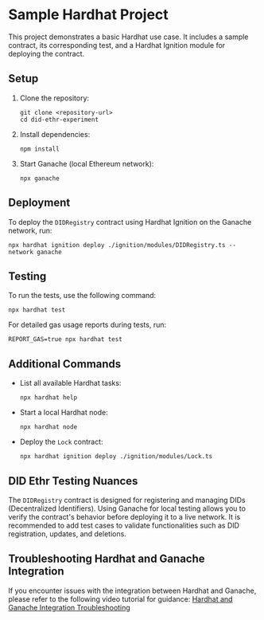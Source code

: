 # Sample Hardhat Project

This project demonstrates a basic Hardhat use case. It includes a sample contract, its corresponding test, and a Hardhat Ignition module for deploying the contract.

## Setup

1. Clone the repository:
   ```shell
   git clone <repository-url>
   cd did-ethr-experiment
   ```

2. Install dependencies:
   ```shell
   npm install
   ```

3. Start Ganache (local Ethereum network):
   ```shell
   npx ganache
   ```

## Deployment

To deploy the `DIDRegistry` contract using Hardhat Ignition on the Ganache network, run:
```shell
npx hardhat ignition deploy ./ignition/modules/DIDRegistry.ts --network ganache
```

## Testing

To run the tests, use the following command:
```shell
npx hardhat test
```

For detailed gas usage reports during tests, run:
```shell
REPORT_GAS=true npx hardhat test
```

## Additional Commands

- List all available Hardhat tasks:
  ```shell
  npx hardhat help
  ```

- Start a local Hardhat node:
  ```shell
  npx hardhat node
  ```

- Deploy the `Lock` contract:
  ```shell
  npx hardhat ignition deploy ./ignition/modules/Lock.ts
  ```

## DID Ethr Testing Nuances

The `DIDRegistry` contract is designed for registering and managing DIDs (Decentralized Identifiers). Using Ganache for local testing allows you to verify the contract's behavior before deploying it to a live network. It is recommended to add test cases to validate functionalities such as DID registration, updates, and deletions.

## Troubleshooting Hardhat and Ganache Integration

If you encounter issues with the integration between Hardhat and Ganache, please refer to the following video tutorial for guidance:
[Hardhat and Ganache Integration Troubleshooting](https://www.youtube.com/watch?v=3Eo6euUnlVU&ab_channel=Soft.Tomatoes)